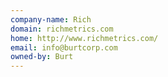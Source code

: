 ```yaml
---
company-name: Rich
domain: richmetrics.com
home: http://www.richmetrics.com/
email: info@burtcorp.com
owned-by: Burt
---
```




